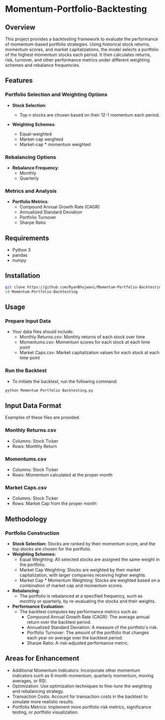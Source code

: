 # Momentum-Portfolio-Backtesting

## Overview
This project provides a backtesting framework to evaluate the performance of momentum-based portfolio strategies. Using historical stock returns, momentum scores, and market capitalizations, the model selects a portfolio of the highest momentum stocks each period. It then calculates returns, risk, turnover, and other performance metrics under different weighting schemes and rebalance frequencies.

## Features

### Portfolio Selection and Weighting Options
- **Stock Selection**:
  - Top n stocks are chosen based on their 12-1 momentum each period.
  
- **Weighting Schemes**:
  - Equal-weighted
  - Market-cap weighted
  - Market-cap * momentum weighted

### Rebalancing Options
- **Rebalance Frequency**:
  - Monthly
  - Quarterly

### Metrics and Analysis
- **Portfolio Metrics**:
  - Compound Annual Growth Rate (CAGR)
  - Annualized Standard Deviation
  - Portfolio Turnover
  - Sharpe Ratio

## Requirements
- Python 3
- pandas
- numpy

## Installation
```bash
git clone https://github.com/RyanBhojwani/Momentum-Portfolio-Backtesting.git
cd Momentum-Portfolio-Backtesting
```

## Usage
### Prepare Input Data
- Your data files should include:
    - Monthly Returns.csv: Monthly returns of each stock over time
    - Momentums.csv: Momentum scores for each stock at each time point
    - Market Caps.csv: Market capitalization values for each stock at each time point

### Run the Backtest
- To initiate the backtest, run the following command:
```bash
python Momentum Portfolio Backtesting.py
```

## Input Data Format
Examples of these files are provided.

### Monthly Returns.csv
- Columns: Stock Ticker
- Rows: Monthly Return

### Momentums.csv
- Columns: Stock Ticker
- Rows: Momentum calculated at the proper month

### Market Caps.csv
- Columns: Stock Ticker
- Rows: Market Cap from the proper month


## Methodology
### Portfolio Construction
- **Stock Selection:** Stocks are ranked by their momentum score, and the top stocks are chosen for the portfolio.
- **Weighting Schemes:**
  - Equal Weighting: All selected stocks are assigned the same weight in the portfolio.
  - Market Cap Weighting: Stocks are weighted by their market capitalization, with larger companies receiving higher weights.
  - Market Cap * Momentum Weighting: Stocks are weighted based on a combination of market cap and momentum scores.
- **Rebalancing:**
  - The portfolio is rebalanced at a specified frequency, such as monthly or quarterly, by re-evaluating the stocks and their weights.
- **Performance Evaluation:**
  - The backtest computes key performance metrics such as:
    - Compound Annual Growth Rate (CAGR): The average annual return over the backtest period.
    - Annualized Standard Deviation: A measure of the portfolio's risk.
    - Portfolio Turnover: The amount of the portfolio that changes each year on average over the backtest period.
    - Sharpe Ratio: A risk-adjusted performance metric.

## Areas for Enhancement
- Additional Momentum Indicators: Incorporate other momentum indicators such as 6 month momentum, quarterly momentum, moving averages, or RSI.
- Optimization: Use optimization techniques to fine-tune the weighting and rebalancing strategy.
- Transaction Costs: Account for transaction costs in the backtest to simulate more realistic results.
- Portfolio Metrics: Implement more portfolio risk metrics, significance testing, or portfolio visualization.
